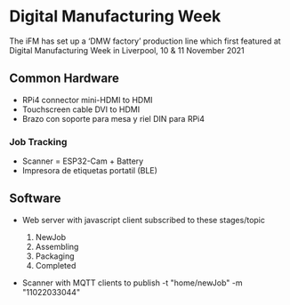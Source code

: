 # Digital Manufacturing Week

The iFM has set up a ‘DMW factory’ production line which first featured at Digital Manufacturing Week in Liverpool, 10 & 11 November 2021 

## Common Hardware

- RPi4 connector mini-HDMI to HDMI
- Touchscreen cable DVI to HDMI
- Brazo con soporte para mesa y riel DIN para RPi4

### Job Tracking

- Scanner = ESP32-Cam + Battery
- Impresora de etiquetas portatil (BLE)

## Software

- Web server with javascript client subscribed to these stages/topic
    1. NewJob
    2. Assembling
    3. Packaging
    4. Completed

- Scanner with MQTT clients to publish -t "home/newJob" -m "11022033044"

